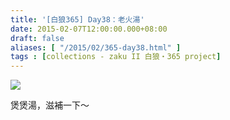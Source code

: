 ```yaml
---
title: '[白狼365] Day38：老火湯'
date: 2015-02-07T12:00:00.000+08:00
draft: false
aliases: [ "/2015/02/365-day38.html" ]
tags : [collections - zaku II 白狼・365 project]
---
```


[![](https://farm9.staticflickr.com/8611/15508479723_5b158f50f4_z.jpg)](https://farm9.staticflickr.com/8611/15508479723_5b158f50f4_z.jpg)

煲煲湯，滋補一下～